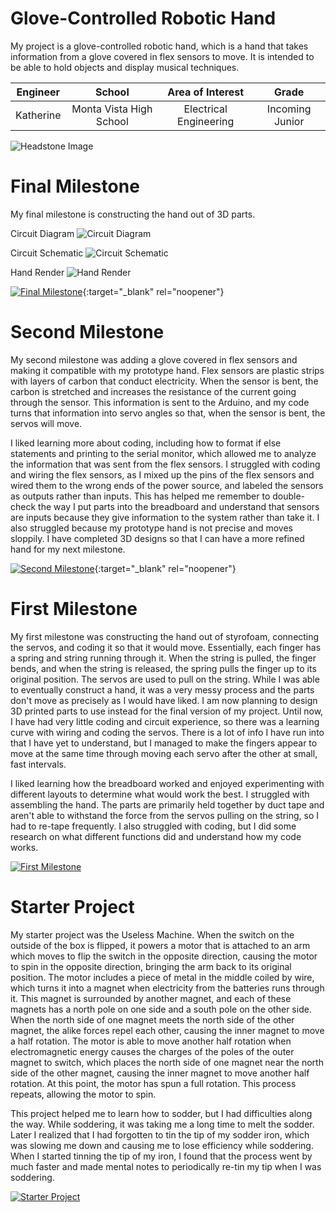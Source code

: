 ﻿# Glove-Controlled Robotic Hand
My project is a glove-controlled robotic hand, which is a hand that takes information from a glove covered in flex sensors to move. It is intended to be able to hold objects and display musical techniques.

| **Engineer** | **School** | **Area of Interest** | **Grade** |
|:--:|:--:|:--:|:--:|
| Katherine | Monta Vista High School | Electrical Engineering | Incoming Junior

![Headstone Image](https://lh3.googleusercontent.com/pw/AM-JKLUBvTGGc-KuFo-QM_ttqO3pKdKPEYyeh8F9vEdR7bSppyBTxWm-ChyVq-fbNsnGftZKzQmyh6wYlfW-bPEdbwGkD4FIDPdsiOM2i1JxbLW5ZVmRho28HbJOL38ttRbiiuB1pMm7hJQkr6ooRdM4DQ2X=w1413-h1883-no?authuser=0)
  
# Final Milestone
My final milestone is constructing the hand out of 3D parts.

Circuit Diagram
![Circuit Diagram](https://lh3.googleusercontent.com/6WFeu9fKfT0qkfm8UyBf0VbCJmw2R3lXrs-wJsLB5wcnFqleiMkBPnHyh2b3MqC19-JimbX2csUGcMiIet5AZtZNxYRrl8_mMozHZmdm18U5WzAcotelaOt9ELw5czH6Vcb5EquXhUK-DnP55gvFCYGj21d1zAVXQnDB4LqSGIEx48Fwh8qgbnjqPeEuu088Z235fiJteUJ8USRgojuI_Ru2dbo6WoUslWRHpdTfIOWAwj071JJCBnKIbqY3ujRTcHfZRVTMOfvuNQiBxuYkcYCZwdZJm7Mg3gZpoxidY8QIJwVZKh_Q66X1ApSuzG9_k3pICEfH8GmY5vkcPjNZ-EpG1nHgYcAu4u8mIKZGZNKmCNdOj2lw55iLhZOBIrOv2lgpvKGttUWoJ-PB60_-PetvPn6m9HuABok5SpCB-9OE00dsfTQiGHlFj0NJP-hxvvNBPUjECuUfxq9wYfaIQ3QPYv4LsTlt1nVQooGJtM8X9alXFUGTYseZwTUdX8fP1ApBWahK-_wbkEoHs3RjFOx1nZj6yN4O0Xl3zX6X2ztqvzInsDU2QDtlj3ON5Phpvzsfjb9azZB6FuGrJ4cDH6Ag9cSKV_A3DI3YHOOfF9gGNpqQdoqwfVx3EwQcuDfnaDcHM1Dhzi9NUXBSvL5MvzB4SoO62X-BoK53plILmVPDlsj3x7c1t19_ZLseWJpF4wUiE5SvU9UZIOdI-LLHwWaO5xYzYcPzx_jOrGx_PSDUk3uKxnOA3GGzQyFCqA=w1536-h656-no?authuser=0)

Circuit Schematic
![Circuit Schematic](https://lh3.googleusercontent.com/_fKwAC_HEDPUFv2eP-s3PiA09ZyUBYOkiQ6PFG6TVHgUty-Rd7K8pqnik23Vrfn-3w66WNu25L1YB7BlSVi5yHuOoKNKJP64-0D4fmZfqg0olIgLe7QoDAGMeyQB7Ur9eanSd3hzg3Q2DHKzaHfLAaSyWMeuDh-7excOm40gTh7cCjeYMGgiQypYyb2EPD_zIfByORcSKhI7MHhFd-PGPeWu61j6m5uydv752RnMLed6qdMyX_JrNR0htXMbkuk7_CRKoRsOGNkKfsE_AzkKJHJrnQuEQ6pwU5tXYcIaI3Bkg99j52nbWJ01sIuul2u4x4j0iaPI0Aq02CJN14FQwe8R0y9Fy5Io8Hv-BF53tvXNrbZpukTgiyVdgV9jBAiXbLP85nw3k3E_oTWdB4BNNEvbw9sSXIj_Qw4TaUiMeac5qbQ4kM_P3H07PshHrOKIghU_JWbGYscTGz3931EKoZaMYjZp4YW81PlsxmFyeG563EYexTeF_Oa-B3jEyzYqC6aXNs30S9PD51cGxlq5vLKDrpi1Jqc2ZHAy4p868DvZW_K0SEV94HSqPVEAJ_xgiDpDkwfgaxDIkCIvpq-U6iVntgXjCprVZgCZDZyigyW6Q3T1G4mjK8nkMdAmtXCVmdALWyQl_gU8fmLsKA667dIWdlAqrwaAG-kud9f-Jf0gxHcvgI0yGwa4tpiJVoJ6hsM0wYce02p05u0TJe67tYNMmkCqBEy9Gi0tUGYAVLMV-NjlEZrjS0VUC3tH0Q=w1864-h1450-no?authuser=0)

Hand Render
![Hand Render](https://lh3.googleusercontent.com/wdUIWnJRfL5-w0sgTWjGMn0nYjBbluEULOJub_PFvKejtVVTrKi-EeVeFC0Bxlak38tBMLKxjNvtG_bkKMwzpeC_bEHkWlJdS5_cPS47Zy8ghOsPsOfEGCJly7zlDmfYZDcgTvYUnNqlrYsxEieFwxFC-QfmCycqTDWI4ISAihRlPZ0pa3sywD6An0eJaM349SXLDsgA4S3-WiGZG_lObzYND1LowMrdB2uP1UK0C9AF-gKiJKQGqW6IEyYgW9ZIzfPNm7dXurCWGVHgJNtDNJkB4Xj0YU7ch801qUepDhbL0P-zsdHwddXdXWEn5DFnKK7KyfkCPCormsIk6fyR4Q2oQEjWBCOpxAqWafpbi0PGX58gmed35Rk_7QfJldMDeKpprim2p0DRjGgnjDcnaRlAVUaVBwp2sqmGXZAJJWm1XiaDHzF5pn3FT9qOYc8-VWlO5kKnLfGnj4g65JLc_rpYH7vBWZC7gIscrLKcROIvRXOhT-xSqRAG9eFIMYWrSoTQcezG47G1y6e1LJOYdGcBDuX0mnWwUbgF6MF-3zm3fUHoxWi8sOuv-Ff3HSCTbB9nbp9p1u3RyYEWm-omeHCqKglIpoDsBPmA5wzRws50jenx32ldGtPZzl8AnoseFeZ2nOArb_evpWBXcFtz2tcF9tJXfrrxlmgUtg3dfsxDt8iCZCpUAqzotr5Tn-GjExUMo_RcpB9AXYRtDV9RJm49NlZPL6ikmXEoADEhb-ngE6eYZ6tHv_SupSMB_w=w2043-h1326-no?authuser=0)

[![Final Milestone](https://res.cloudinary.com/marcomontalbano/image/upload/v1612573869/video_to_markdown/images/youtube--F7M7imOVGug-c05b58ac6eb4c4700831b2b3070cd403.jpg )](https://www.youtube.com/watch?v=F7M7imOVGug&feature=emb_logo "Final Milestone"){:target="_blank" rel="noopener"}

# Second Milestone
My second milestone was adding a glove covered in flex sensors and making it compatible with my prototype hand. Flex sensors are plastic strips with layers of carbon that conduct electricity. When the sensor is bent, the carbon is stretched and increases the resistance of the current going through the sensor. This information is sent to the Arduino, and my code turns that information into servo angles so that, when the sensor is bent, the servos will move. 

I liked learning more about coding, including how to format if else statements and printing to the serial monitor, which allowed me to analyze the information that was sent from the flex sensors. I struggled with coding and wiring the flex sensors, as I mixed up the pins of the flex sensors and wired them to the wrong ends of the power source, and labeled the sensors as outputs rather than inputs. This has helped me remember to double-check the way I put parts into the breadboard and understand that sensors are inputs because they give information to the system rather than take it. I also struggled because my prototype hand is not precise and moves sloppily. I have completed 3D designs so that I can have a more refined hand for my next milestone.

[![Second Milestone](https://res.cloudinary.com/marcomontalbano/image/upload/v1612574014/video_to_markdown/images/youtube--y3VAmNlER5Y-c05b58ac6eb4c4700831b2b3070cd403.jpg)](https://www.youtube.com/watch?v=y3VAmNlER5Y&feature=emb_logo "Second Milestone"){:target="_blank" rel="noopener"}

# First Milestone
My first milestone was constructing the hand out of styrofoam, connecting the servos, and coding it so that it would move. Essentially, each finger has a spring and string running through it. When the string is pulled, the finger bends, and when the string is released, the spring pulls the finger up to its original position. The servos are used to pull on the string. While I was able to eventually construct a hand, it was a very messy process and the parts don't move as precisely as I would have liked. I am now planning to design 3D printed parts to use instead for the final version of my project. Until now, I have had very little coding and circuit experience, so there was a learning curve with wiring and coding the servos. There is a lot of info I have run into that I have yet to understand, but I managed to make the fingers appear to move at the same time through moving each servo after the other at small, fast intervals.

I liked learning how the breadboard worked and enjoyed experimenting with different layouts to determine what would work the best. I struggled with assembling the hand. The parts are primarily held together by duct tape and aren't able to withstand the force from the servos pulling on the string, so I had to re-tape frequently. I also struggled with coding, but I did some research on what different functions did and understand how my code works.

[![First Milestone](https://res.cloudinary.com/marcomontalbano/image/upload/v1657640738/video_to_markdown/images/youtube--cq2TIxhJM8k-c05b58ac6eb4c4700831b2b3070cd403.jpg)](https://www.youtube.com/watch?v=cq2TIxhJM8k "First Milestone")

# Starter Project
My starter project was the Useless Machine. When the switch on the outside of the box is flipped, it powers a motor that is attached to an arm which moves to flip the switch in the opposite direction, causing the motor to spin in the opposite direction, bringing the arm back to its original position. The motor includes a piece of metal in the middle coiled by wire, which turns it into a magnet when electricity from the batteries runs through it. This magnet is surrounded by another magnet, and each of these magnets has a north pole on one side and a south pole on the other side. When the north side of one magnet meets the north side of the other magnet, the alike forces repel each other, causing the inner magnet to move a half rotation. The motor is able to move another half rotation when electromagnetic energy causes the charges of the poles of the outer magnet to switch, which places the north side of one magnet near the north side of the other magnet, causing the inner magnet to move another half rotation. At this point, the motor has spun a full rotation. This process repeats, allowing the motor to spin.

This project helped me to learn how to sodder, but I had difficulties along the way. While soddering, it was taking me a long time to melt the sodder. Later I realized that I had forgotten to tin the tip of my sodder iron, which was slowing me down and causing me to lose efficiency while soddering. When I started tinning the tip of my iron, I found that the process went by much faster and made mental notes to periodically re-tin my tip when I was soddering. 

[![Starter Project](https://res.cloudinary.com/marcomontalbano/image/upload/v1657641442/video_to_markdown/images/youtube--zHHrVlNTF08-c05b58ac6eb4c4700831b2b3070cd403.jpg)](https://www.youtube.com/watch?v=zHHrVlNTF08&t=36s "Starter Project")
